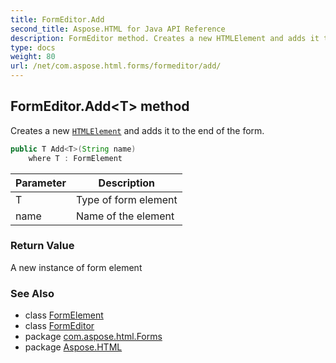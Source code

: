 ```yaml
---
title: FormEditor.Add
second_title: Aspose.HTML for Java API Reference
description: FormEditor method. Creates a new HTMLElement and adds it to the end of the form
type: docs
weight: 80
url: /net/com.aspose.html.forms/formeditor/add/
---
```

## FormEditor.Add&lt;T&gt; method

Creates a new [`HTMLElement`](../../../com.aspose.html/htmlelement/) and adds it to the end of the form.

```java
public T Add<T>(String name)
    where T : FormElement
```

| Parameter | Description |
| --- | --- |
| T | Type of form element |
| name | Name of the element |

### Return Value

A new instance of form element

### See Also

* class [FormElement](../../formelement/)
* class [FormEditor](../)
* package [com.aspose.html.Forms](../../formeditor/)
* package [Aspose.HTML](../../../)
